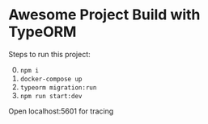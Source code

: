 # Awesome Project Build with TypeORM

Steps to run this project:

0. `npm i`
1. `docker-compose up`
2. `typeorm migration:run`
3. `npm run start:dev`

Open localhost:5601 for tracing

